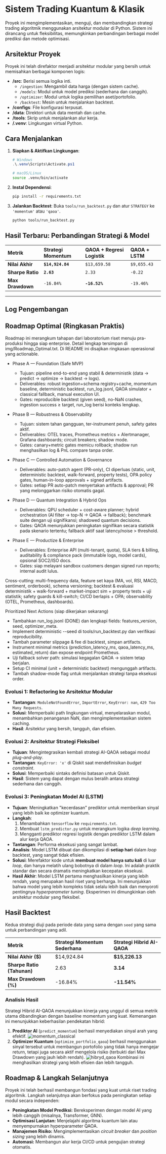 # Sistem Trading Kuantum & Klasik

Proyek ini mengimplementasikan, menguji, dan membandingkan strategi trading algoritmik menggunakan arsitektur modular di Python. Sistem ini dirancang untuk fleksibilitas, memungkinkan perbandingan berbagai model prediksi dan metode optimisasi.

## Arsitektur Proyek

Proyek ini telah direfaktor menjadi arsitektur modular yang bersih untuk memisahkan berbagai komponen logis:

-   **/src**: Berisi semua logika inti.
    -   `/ingestion`: Mengambil data harga (dengan sistem cache).
    -   `/models`: Modul untuk model prediksi (sederhana dan canggih).
    -   `/optimizer`: Modul untuk logika pemilihan aset/portofolio.
    -   `/backtest`: Mesin untuk menjalankan backtest.
-   **/configs**: File konfigurasi terpusat.
-   **/data**: Direktori untuk data mentah dan cache.
-   **/tools**: Skrip untuk menjalankan alur kerja.
-   **/.venv**: Lingkungan virtual Python.

## Cara Menjalankan

1.  **Siapkan & Aktifkan Lingkungan**:
    ```powershell
    # Windows
    .\.venv\Scripts\Activate.ps1
    ```
    ```bash
    # macOS/Linux
    source .venv/bin/activate
    ```
2.  **Instal Dependensi**:
    ```bash
    pip install -r requirements.txt
    ```
3.  **Jalankan Backtest**: Buka `tools/run_backtest.py` dan atur `STRATEGY` ke `'momentum'` atau `'qaoa'`.
    ```bash
    python tools/run_backtest.py
    ```

## Hasil Terbaru: Perbandingan Strategi & Model

| Metrik | Strategi Momentum | QAOA + Regresi Logistik | QAOA + LSTM |
| :--- | :--- | :--- | :--- |
| **Nilai Akhir** | **`$14,924.84`** | `$13,659.58` | `$9,655.43`|
| **Sharpe Ratio** | **`2.63`** | `2.33` | `-0.22`|
| **Max Drawdown** | `-16.84%` | **`-16.52%`**| `-19.46%`|

---

## Log Pengembangan

## Roadmap Optimal (Ringkasan Praktis)

Roadmap ini merangkum tahapan dari laboratorium riset menuju pra-produksi hingga siap enterprise. Detail lengkap tersimpan di img/Roadmap_Optimal.txt. Di README ini disajikan ringkasan operasional yang actionable.

- Phase A — Foundation (Safe MVP)
  - Tujuan: pipeline end-to-end yang stabil & deterministik (data → predict → optimize → backtest → logs).
  - Deliverables: robust ingestion+schema registry+cache, momentum baseline, deterministic backtest, run_log.jsonl, QAOA simulator + classical fallback, manual execution UI.
  - Gates: reproducible backtest (given seed), no-NaN crashes, ingestion success ≥ target, run_log berisi konteks lengkap.

- Phase B — Robustness & Observability
  - Tujuan: sistem tahan gangguan, ter-instrument penuh, safety gates aktif.
  - Deliverables: OTEL traces, Prometheus metrics + Alertmanager, Grafana dashboards; circuit breakers; shadow mode.
  - Gates: canary+metric gates memicu rollback; shadow run menghasilkan log & PnL compare tanpa order.

- Phase C — Controlled Automation & Governance
  - Deliverables: auto-patch agent (PR-only), CI diperluas (static, unit, deterministic backtest, walk-forward, property tests), OPA policy gates, human-in-loop approvals + signed artifacts.
  - Gates: setiap PR auto-patch menyertakan artifacts & approval; PR yang melonggarkan risiko otomatis gagal.

- Phase D — Quantum Integration & Hybrid Ops
  - Deliverables: QPU scheduler + cost-aware planner; hybrid orchestration (AI filter → top-N → QAOA → fallback); benchmark suite dengan uji signifikansi; shadowed quantum decisions.
  - Gates: QAOA menunjukkan peningkatan signifikan secara statistik pada skenario tertentu; fallback aktif saat latency/noise > threshold.

- Phase E — Productize & Enterprise
  - Deliverables: Enterprise API (multi-tenant, quota), SLA tiers & billing, auditability & compliance pack (immutable logs, model cards), opsional SOC2/ISO docs.
  - Gates: siap melayani sandbox customers dengan signed run reports; internal audit lulus.

Cross-cutting: multi-frequency data, feature set kaya (MA, vol, RSI, MACD, sentiment, orderbook), schema versioning; backtest & evaluasi deterministik + walk-forward + market-impact sim + property tests + uji statistik; safety guards & kill-switch; CI/CD berlapis + OPA; observability (OTEL, Prometheus, dashboards).

Prioritized Next Actions (siap dikerjakan sekarang)
- Tambahkan run_log.jsonl (DONE) dan lengkapi fields: features_version, seed, optimizer_meta.
- Implement deterministic --seed di tools/run_backtest.py dan verifikasi reproducibility.
- Tambah parameter slippage & fee di backtest, simpan artifacts.
- Instrument minimal metrics (prediction_latency_ms, qaoa_latency_ms, estimated_return) dan expose endpoint Prometheus.
- Uji fallback solver path: simulasi kegagalan QAOA → sistem tetap berjalan.
- Setup CI minimal (unit + deterministic backtest) mengunggah artifacts.
- Tambah shadow-mode flag untuk menjalankan strategi tanpa eksekusi order.

### Evolusi 1: Refactoring ke Arsitektur Modular
-   **Tantangan**: `ModuleNotFoundError`, `ImportError`, `KeyError: nan`, `429 Too Many Requests`.
-   **Solusi**: Memperbaiki path lingkungan virtual, menyelaraskan modul, menambahkan penanganan NaN, dan mengimplementasikan sistem caching.
-   **Hasil**: Arsitektur yang bersih, tangguh, dan efisien.

### Evolusi 2: Arsitektur Strategi Fleksibel
-   **Tujuan**: Mengintegrasikan kembali strategi AI-QAOA sebagai modul *plug-and-play*.
-   **Tantangan**: `KeyError: 'x'` di Qiskit saat mendefinisikan *budget constraint*.
-   **Solusi**: Memperbaiki sintaks definisi batasan untuk Qiskit.
-   **Hasil**: Sistem yang dapat dengan mulus beralih antara strategi sederhana dan canggih.

### Evolusi 3: Peningkatan Model AI (LSTM)
-   **Tujuan**: Meningkatkan "kecerdasan" prediktor untuk memberikan sinyal yang lebih baik ke optimizer kuantum.
-   **Langkah**:
    1.  Menambahkan `tensorflow` ke `requirements.txt`.
    2.  Membuat `lstm_predictor.py` untuk merangkum logika *deep learning*.
    3.  Mengganti prediktor regresi logistik dengan prediktor LSTM dalam alur kerja QAOA.
-   **Tantangan**: Performa eksekusi yang sangat lambat.
-   **Analisis**: Model LSTM dibuat dan dikompilasi di **setiap hari** dalam *loop* backtest, yang sangat tidak efisien.
-   **Solusi**: Merefaktor kode untuk **membuat model hanya satu kali** di luar *loop*, dan hanya melatih ulang bobotnya di dalam *loop*. Ini adalah praktik standar dan secara dramatis meningkatkan kecepatan eksekusi.
-   **Hasil Akhir**: Model LSTM pertama menghasilkan kinerja yang lebih rendah, yang merupakan hasil riset yang berharga. Ini menunjukkan bahwa model yang lebih kompleks tidak selalu lebih baik dan menyoroti pentingnya *hyperparameter tuning*. Eksperimen ini dimungkinkan oleh arsitektur modular yang fleksibel.

## Hasil Backtest

Kedua strategi diuji pada periode data yang sama dengan `seed` yang sama untuk perbandingan yang adil.

| Metrik | Strategi Momentum Sederhana | **Strategi Hibrid AI-QAOA** |
| :--- | :--- | :--- |
| **Nilai Akhir ($)** | $14,924.84 | **$15,226.13** |
| **Sharpe Ratio (Tahunan)** | 2.63 | **3.14** |
| **Max Drawdown (%)** | -16.84% | **-11.54%** |

### Analisis Hasil

Strategi Hibrid AI-QAOA menunjukkan kinerja yang unggul di semua metrik utama dibandingkan dengan baseline momentum yang kuat. Kemenangan ini menunjukkan keberhasilan pendekatan hibrid:

1.  **Prediktor AI** (`predict_momentum`) berhasil menyediakan sinyal arah yang efektif.
![momentum_classical](img/momentum_classical.png)
2.  **Optimizer Kuantum** (`optimize_portfolio_qaoa`) berhasil menggunakan sinyal tersebut untuk membangun portofolio yang tidak hanya mengejar return, tetapi juga secara aktif mengelola risiko (terbukti dari Max Drawdown yang jauh lebih rendah).
![hibryd_qaoa](img/strategy_hibryd_ai_qaoa.png)
Kombinasi ini menghasilkan strategi yang lebih efisien dan lebih tangguh.

## Roadmap & Langkah Selanjutnya

Proyek ini telah berhasil membangun fondasi yang kuat untuk riset trading algoritmik. Langkah selanjutnya akan berfokus pada peningkatan setiap modul secara independen:
-   **Peningkatan Model Prediksi:** Bereksperimen dengan model AI yang lebih canggih (misalnya, Transformer, GNN).
-   **Optimisasi Lanjutan:** Menjelajahi algoritma kuantum lain atau menyempurnakan hyperparameter QAOA.
-   **Manajemen Risiko:** Mengimplementasikan *circuit breaker* dan *position sizing* yang lebih dinamis.
-   **Automasi:** Membangun alur kerja CI/CD untuk pengujian strategi otomatis.